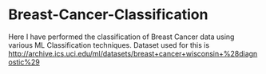 # Breast-Cancer-Classification
Here I have performed the classification of Breast Cancer data using various ML Classification techniques. Dataset used for this is
http://archive.ics.uci.edu/ml/datasets/breast+cancer+wisconsin+%28diagnostic%29
